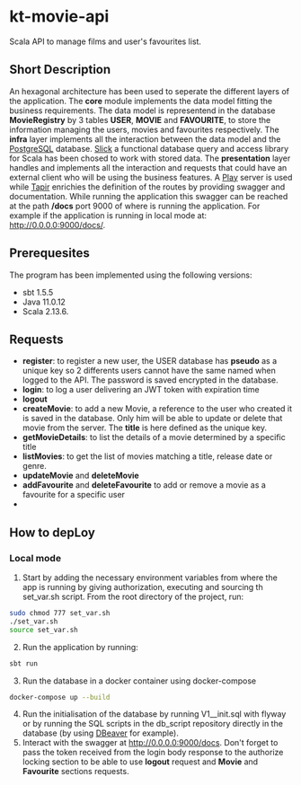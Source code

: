 # kt-movie-api
Scala API to manage films and user's favourites list.

## Short Description
An hexagonal architecture has been used to seperate the different layers of the application. The **core** module implements the data model fitting the business requirements. The data model is representend in the database **MovieRegistry** by 3 tables **USER**, **MOVIE** and **FAVOURITE**, to store the information managing the users, movies and favourites respectively. The **infra** layer implements all the interaction between the data model and the [PostgreSQL](https://www.postgresql.org/) database. [Slick](https://scala-slick.org/) a functional database query and access library for Scala has been chosed to work with stored data. The **presentation** layer handles and implements all the interaction and requests that could have an external client who will be using the business features. A [Play](https://www.playframework.com/) server is used while [Tapir](https://github.com/softwaremill/tapir) enrichies the definition of the routes by providing swagger and documentation. While running the application this swagger can be reached at the path **/docs** port 9000 of where is running the application. For example if the application is running in local mode at: http://0.0.0.0:9000/docs/.

## Prerequesites
The program has been implemented using the following versions:
* sbt 1.5.5
* Java 11.0.12
* Scala 2.13.6.

## Requests
- **register**: to register a new user, the USER database has **pseudo** as a unique key so 2 differents users cannot have the same named when logged to the API. The password is saved encrypted in the database.
- **login**: to log a user delivering an JWT token with expiration time
- **logout**
-  **createMovie**: to add a new Movie, a reference to the user who created it is saved in the database. Only him will be able to update or delete that movie from the server. The **title** is here defined as the unique key.
- **getMovieDetails**: to list the details of a movie determined by a specific title
- **listMovies**: to get the list of movies matching a title, release date or genre.
- **updateMovie** and **deleteMovie**
- **addFavourite** and **deleteFavourite** to add or remove a movie as a favourite for a specific user
- 
## How to depLoy
### Local mode
1. Start by adding the necessary environment variables from where the app is running by giving authorization, executing and sourcing th set_var.sh script. From the root directory of the project, run:
```sh
sudo chmod 777 set_var.sh
./set_var.sh
source set_var.sh
```  
2. Run the application by running:
 ```sh
sbt run
``` 
3. Run the database in a docker container using docker-compose
```sh
docker-compose up --build
``` 
4. Run the initialisation of the database by running V1__init.sql with flyway or by running the SQL scripts in the db_script repository directly in the database (by using [DBeaver](https://dbeaver.io/) for example).
5. Interact with the swagger at http://0.0.0.0:9000/docs. Don't forget to pass the token received from the login body response to the authorize locking section to be able to use **logout** request and **Movie** and **Favourite** sections requests.

